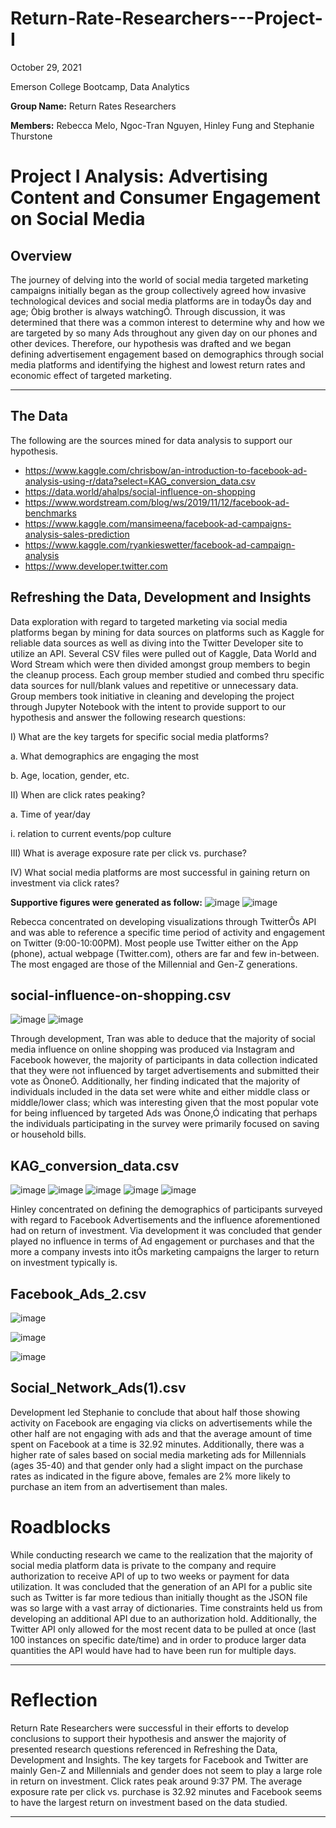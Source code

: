 # Return-Rate-Researchers---Project-I

October 29, 2021

Emerson College Bootcamp, Data Analytics

__Group Name:__ Return Rates Researchers

__Members:__ Rebecca Melo, Ngoc-Tran Nguyen, Hinley Fung and Stephanie Thurstone 




<h1> Project I Analysis: Advertising Content and Consumer Engagement on Social Media </h1>

<h2> Overview </h2>

The journey of delving into the world of social media targeted marketing campaigns initially began as the group collectively agreed how invasive technological devices and social media platforms are in todayÕs day and age; Òbig brother is always watchingÓ. Through discussion, it was determined that there was a common interest to determine why and how we are targeted by so many Ads throughout any given day on our phones and other devices. Therefore, our hypothesis was drafted and we began defining advertisement engagement based on demographics through social media platforms and identifying the highest and lowest return rates and economic effect of targeted marketing. 
_____________________________________________________________________________________________

<h2> The Data </h2>

The following are the sources mined for data analysis to support our hypothesis. 

- https://www.kaggle.com/chrisbow/an-introduction-to-facebook-ad-analysis-using-r/data?select=KAG_conversion_data.csv
- https://data.world/ahalps/social-influence-on-shopping
- https://www.wordstream.com/blog/ws/2019/11/12/facebook-ad-benchmarks
- https://www.kaggle.com/mansimeena/facebook-ad-campaigns-analysis-sales-prediction
- https://www.kaggle.com/ryankieswetter/facebook-ad-campaign-analysis
- https://www.developer.twitter.com

<h2> Refreshing the Data, Development and Insights </h2>

Data exploration with regard to targeted marketing via social media platforms began by mining for data sources on platforms such as Kaggle for reliable data sources as well as diving into the Twitter Developer site to utilize an API. Several CSV files were pulled out of Kaggle, Data World and Word Stream which were then divided amongst group members to begin the cleanup process. Each group member studied and combed thru specific data sources for null/blank values and repetitive or unnecessary data. 
Group members took initiative in cleaning and developing the project through Jupyter Notebook with the intent to provide support to our hypothesis and answer the following research questions: 

I) What are the key targets for specific social media platforms? 

a. What demographics are engaging the most 

b. Age, location, gender, etc. 

II) When are click rates peaking? 

a. Time of year/day

i. relation to current events/pop culture

III) What is average exposure rate per click vs. purchase? 

IV) What social media platforms are most successful in gaining return on investment via click rates? 

__Supportive figures were generated as follow:__
![image](https://user-images.githubusercontent.com/88587843/139534656-227978bb-3e3c-46e5-b789-87bb4939b1ed.png)
![image](https://user-images.githubusercontent.com/88587843/139534697-c06cbe43-e58d-4272-9caf-f415d7691259.png)

Rebecca concentrated on developing visualizations through TwitterÕs API and was able to reference a specific time period of activity and engagement on Twitter (9:00-10:00PM).  Most people use Twitter either on the App (phone), actual webpage (Twitter.com), others are far and few in-between. The most engaged are those of the Millennial and Gen-Z generations. 

<h2>social-influence-on-shopping.csv</h2>

![image](https://user-images.githubusercontent.com/88587843/139534724-3b9fb93c-6342-4ac1-a306-84caeddc26ad.png)
![image](https://user-images.githubusercontent.com/88587843/139534731-2d52c63a-d0af-4613-8ff9-b7ad037e8be6.png)

Through development, Tran was able to deduce that the majority of social media influence on online shopping was produced via Instagram and Facebook however, the majority of participants in data collection indicated that they were not influenced by target advertisements and submitted their vote as ÒnoneÓ. Additionally, her finding indicated that the majority of individuals included in the data set were white and either middle class or middle/lower class; which was interesting given that the most popular vote for being influenced by targeted Ads was Ònone,Ó indicating that perhaps the individuals participating in the survey were primarily focused on saving or household bills. 


<h2> KAG_conversion_data.csv </h2>

![image](https://user-images.githubusercontent.com/88587843/139534772-ba357650-1068-4f35-95d4-848709f7abca.png)
![image](https://user-images.githubusercontent.com/88587843/139534800-8a3c5d06-f64c-47ee-baf2-f843ac035043.png)
![image](https://user-images.githubusercontent.com/88587843/139535037-f35ad658-dc05-4d4c-8480-54b619096b43.png)
![image](https://user-images.githubusercontent.com/88587843/139535039-a977fd65-4e1f-479b-9c30-7bbe87a838a4.png)
![image](https://user-images.githubusercontent.com/88587843/139535044-b812a1b1-48d6-4271-ad48-74455e830ffa.png)

Hinley concentrated on defining the demographics of participants surveyed with regard to Facebook Advertisements and the influence aforementioned had on return of investment.  Via development it was concluded that gender played no influence in terms of Ad engagement or purchases and that the more a company invests into itÕs marketing campaigns the larger to return on investment typically is. 


<h2>Facebook_Ads_2.csv</h2>

![image](https://user-images.githubusercontent.com/88587843/139535056-d3195eca-b150-4e53-abf2-e80518815151.png)

![image](https://user-images.githubusercontent.com/88587843/139535061-b23d3b42-d760-4eae-8cee-6ee9646dbd82.png)

![image](https://user-images.githubusercontent.com/88587843/139535071-3fb4b101-bbfa-4c5d-ab3a-660b8887b358.png)

<h2>Social_Network_Ads(1).csv</h2>

Development led Stephanie to conclude that about half those showing activity on Facebook are engaging via clicks on advertisements while the other half are not engaging with ads and that the average amount of time spent on Facebook at a time is 32.92 minutes. Additionally, there was a higher rate of sales based on social media marketing ads for Millennials (ages 35-40) and that gender only had a slight impact on the purchase rates as indicated in the figure above, females are 2% more likely to purchase an item from an advertisement than males.  

<h1> Roadblocks</h1>

While conducting research we came to the realization that the majority of social media platform data is private to the company and require authorization to receive API of up to two weeks or payment for data utilization. It was concluded that the generation of an API for a public site such as Twitter is far more tedious than initially thought as the JSON file was so large with a vast array of dictionaries. Time constraints held us from developing an additional API due to an authorization hold. Additionally, the Twitter API only allowed for the most recent data to be pulled at once (last 100 instances on specific date/time) and in order to produce larger data quantities the API would have had to have been run for multiple days. 
_____________________________________________________________________________________________

<h1> Reflection </h1>

Return Rate Researchers were successful in their efforts to develop conclusions to support their hypothesis and answer the majority of presented research questions referenced in Refreshing the Data, Development and Insights. 
The key targets for Facebook and Twitter are mainly Gen-Z and Millennials and gender does not seem to play a large role in return on investment. Click rates peak around 9:37 PM. The average exposure rate per click vs. purchase is 32.92 minutes and Facebook seems to have the largest return on investment based on the data studied. 
_____________________________________________________________________________________________

